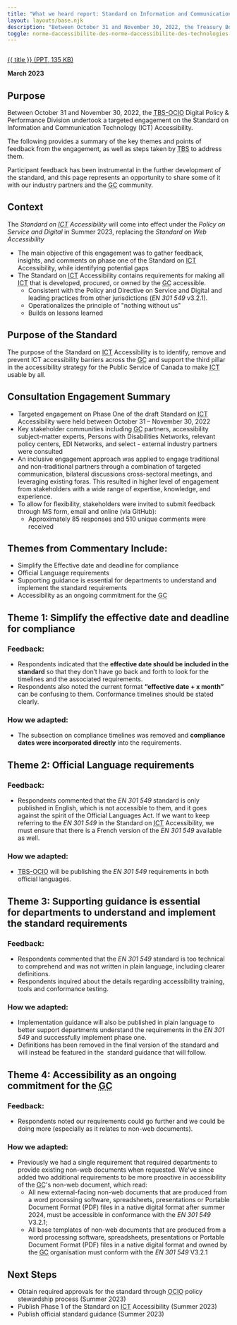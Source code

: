 ```yaml
---
title: "What we heard report: Standard on Information and Communication Technology Accessibility (<abbr>SICTA</abbr>)"
layout: layouts/base.njk
description: "Between October 31 and November 30, 2022, the Treasury Board of Canada Secretariat - Office of the Chief Information Officer (<abbr>TBS-OCIO</abbr>) Digital Policy & Performance Division undertook a targeted engagement on the <em>Standard on Information and Communication Technology (<abbr>ICT</abbr>) Accessibility</em>. This page details the key themes that emerged and next steps to be taken in relation to the standard."
toggle: norme-daccessibilite-des-norme-daccessibilite-des-technologies-de-linformation-et-des-communications-tic-premiere-phase
---
```


<div class="row">

  <div class="col-md-4 col-md-push-8 mrgn-tp-lg">
    <a class="gc-dwnld-lnk" href="/docs/sitka-wwhr-en.pptx">
      <div class="well gc-dwnld">
        <div class="row">
          <div class="col-xs-4">
            <p><img class="img-responsive thumbnail gc-dwnld-img" src="/img/doc.png" alt=""></p>
          </div>
          <div class="col-xs-8">
            <p class="gc-dwnld-txt">
              <span>{{ title }}</span>
              <span class="gc-dwnld-info">(<abbr title="PowerPoint Presentations">PPT</abbr>, 135 <abbr title="KiloByte">KB</abbr>)</span>
            </p>
          </div>
        </div>
      </div>
    </a>
  </div>

<div class="col-md-8 col-md-pull-4">

**March 2023**

## Purpose

Between October 31 and November 30, 2022, the <abbr title="Treasury Board of Canada Secretariat - Office of the Chief Information Officer">TBS-OCIO</abbr> Digital Policy & Performance Division undertook a targeted engagement on the Standard on Information and Communication Technology (<abbr>ICT</abbr>) Accessibility.

The following provides a summary of the key themes and points of feedback from the engagement, as well as steps taken by <abbr title="Treasury Board of Canada Secretariat">TBS</abbr> to address them.

Participant feedback has been instrumental in the further development of the standard, and this page represents an opportunity to share some of it with our industry partners and the <abbr title="Government of Canada">GC</abbr> community.

</div>

</div>

## Context

The <em>Standard on <abbr title="Information and Communication Technology">ICT</abbr> Accessibility</em> will come into effect under the *Policy on Service and Digital* in Summer 2023, replacing the *Standard on Web Accessibility*

- The main objective of this engagement was to gather feedback, insights, and comments on phase one of the Standard on <abbr title="Information and Communication Technology">ICT</abbr> Accessibility, while identifying potential gaps
- The Standard on <abbr title="Information and Communication Technology">ICT</abbr> Accessibility contains requirements for making all <abbr title="Information and Communication Technology">ICT</abbr> that is developed, procured, or owned by the <abbr title="Government of Canada">GC</abbr> accessible. 
  - Consistent with the Policy and Directive on Service and Digital and leading practices from other jurisdictions (*EN 301 549* v3.2.1).
  - Operationalizes the principle of "nothing without us"
  - Builds on lessons learned

## Purpose of the Standard

The purpose of the Standard on <abbr title="Information and Communication Technology">ICT</abbr> Accessibility is to identify, remove and prevent ICT accessibility barriers across the <abbr title="Government of Canada">GC</abbr> and support the third pillar in the accessibility strategy for the Public Service of Canada to make <abbr title="Information and Communication Technology">ICT</abbr> usable by all.

## Consultation Engagement Summary

- Targeted engagement on Phase One of the draft Standard on <abbr title="Information and Communication Technology">ICT</abbr> Accessibility were held between October 31 – November 30, 2022
- Key stakeholder communities including <abbr title="Government of Canada">GC</abbr> partners, accessibility subject-matter experts, Persons with Disabilities Networks, relevant policy centers, EDI Networks, and select - external industry partners were consulted
- An inclusive engagement approach was applied to engage traditional and non-traditional partners through a combination of targeted communication, bilateral discussions cross-sectoral meetings, and leveraging existing foras. This resulted in higher level of engagement from stakeholders with a wide range of expertise, knowledge, and experience.
- To allow for flexibility, stakeholders were invited to submit feedback  through MS form, email and online (via GitHub):
  - Approximately 85 responses and 510 unique comments were received

## Themes from Commentary Include:

- Simplify the Effective date and deadline for compliance
- Official Language requirements
- Supporting guidance is essential for departments to understand and implement the standard requirements
- Accessibility as an ongoing commitment for the <abbr title="Government of Canada">GC</abbr>

## Theme 1: Simplify the effective date and deadline for compliance

### Feedback:

- Respondents indicated that the **effective date should be included in the standard** so that they don’t have go back and forth to look for the timelines and the associated requirements. 
- Respondents also noted the current format **“effective date + x month”** can be confusing to them. Conformance timelines should be stated clearly.

### How we adapted:

- The subsection on compliance timelines was removed and **compliance dates were incorporated directly** into the requirements.

## Theme 2: Official Language requirements

### Feedback:

- Respondents commented that the *EN 301 549* standard is only published in English, which is not accessible to them, and it goes against the spirit of the Official Languages Act. If we want to keep referring to the *EN 301 549* in the Standard on <abbr title="Information and Communication Technology">ICT</abbr> Accessibility, we must ensure that there is a French version of the *EN 301 549* available as well.

### How we adapted:

- <abbr title="Treasury Board of Canada Secretariat - Office of the Chief Information Officer">TBS-OCIO</abbr> will be publishing the *EN 301 549* requirements in both official languages.

## Theme 3: Supporting guidance is essential for departments to understand and implement the standard requirements

### Feedback:

- Respondents commented that the *EN 301 549* standard is too technical to comprehend and was not written in plain language, including clearer definitions.
- Respondents inquired about the details regarding accessibility training, tools and conformance testing.

### How we adapted:

- Implementation guidance will also be published in plain language to better support departments understand the requirements in the *EN 301 549* and successfully implement phase one.
- Definitions has been removed in the final version of the standard and will instead be featured in the  standard guidance that will follow.

## Theme 4: Accessibility as an ongoing commitment for the <abbr title="Government of Canada">GC</abbr>

### Feedback:

- Respondents noted our requirements could go further and we could be doing more (especially as it relates to non-web documents).

### How we adapted:

- Previously we had a single requirement that required departments to provide existing non-web documents when requested. We've since added two additional requirements to be more proactive in accessibility of the <abbr title="Government of Canada">GC</abbr>'s non-web document, which read:
  - All new external-facing non-web documents that are produced from a word processing software, spreadsheets, presentations or Portable Document Format (<abbr>PDF</abbr>) files in a native digital format after summer 2024, must be accessible in conformance with the *EN 301 549* V3.2.1;
  - All base templates of non-web documents that are produced from a word processing software, spreadsheets, presentations or Portable Document Format (<abbr>PDF</abbr>) files in a native digital format and owned by the <abbr title="Government of Canada">GC</abbr> organisation must conform with the *EN 301 549* V3.2.1

## Next Steps

- Obtain required approvals for the standard through <abbr title="Office of the Chief Information Officer">OCIO</abbr> policy stewardship process (Summer 2023)
- Publish Phase 1 of the Standard on <abbr title="Information and Communication Technology">ICT</abbr> Accessibility (Summer 2023)
- Publish official standard guidance (Summer 2023)
